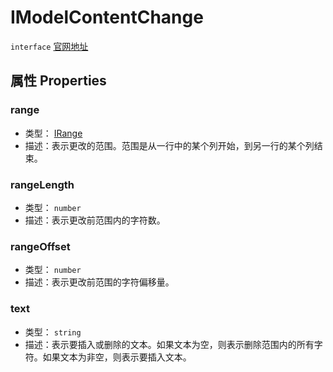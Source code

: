 # IModelContentChange
`interface` [官网地址](https://microsoft.github.io/monaco-editor/docs.html#interfaces/editor.IModelContentChange.html)

## 属性 Properties
### range
+ 类型： [IRange](../../global/interfaces/IRange.md)
+ 描述：表示更改的范围。范围是从一行中的某个列开始，到另一行的某个列结束。
### rangeLength
+ 类型： `number` 
+ 描述：表示更改前范围内的字符数。
### rangeOffset
+ 类型： `number` 
+ 描述：表示更改前范围的字符偏移量。
### text
+ 类型： `string` 
+ 描述：表示要插入或删除的文本。如果文本为空，则表示删除范围内的所有字符。如果文本为非空，则表示要插入文本。